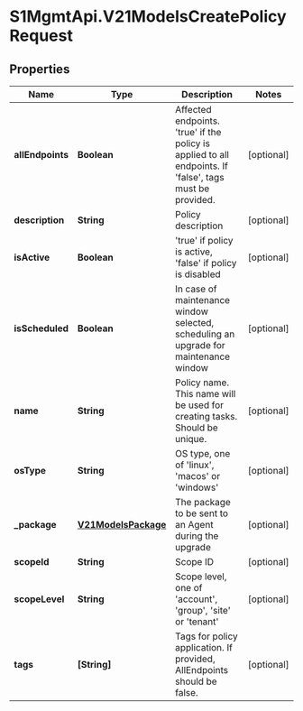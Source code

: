 # S1MgmtApi.V21ModelsCreatePolicyRequest

## Properties
Name | Type | Description | Notes
------------ | ------------- | ------------- | -------------
**allEndpoints** | **Boolean** | Affected endpoints. 'true' if the policy is applied to all endpoints. If 'false', tags must be provided. | [optional] 
**description** | **String** | Policy description | [optional] 
**isActive** | **Boolean** | 'true' if policy is active, 'false' if policy is disabled | [optional] 
**isScheduled** | **Boolean** | In case of maintenance window selected, scheduling an upgrade for maintenance window | [optional] 
**name** | **String** | Policy name. This name will be used for creating tasks. Should be unique. | [optional] 
**osType** | **String** | OS type, one of 'linux', 'macos' or 'windows' | [optional] 
**_package** | [**V21ModelsPackage**](V21ModelsPackage.md) | The package to be sent to an Agent during the upgrade | [optional] 
**scopeId** | **String** | Scope ID | [optional] 
**scopeLevel** | **String** | Scope level, one of 'account', 'group', 'site' or 'tenant' | [optional] 
**tags** | **[String]** | Tags for policy application. If provided, AllEndpoints should be false. | [optional] 


